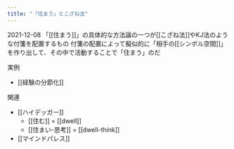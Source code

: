 ```yaml
---
title: "「住まう」とこざね法"
---
```


2021-12-08
「[[住まう]]」の具体的な方法論の一つが[[こざね法]]やKJ法のような付箋を配置するもの
付箋の配置によって擬似的に「相手の[[シンボル空間]]」を作り出して、その中で活動することで「住まう」のだ

実例
- [[経験の分節化]]

関連
- [[ハイデッガー]]
    - [[住む]] = [[dwell]]
    - [[住まい-思考]] = [[dwell-think]]
- [[マインドパレス]]
